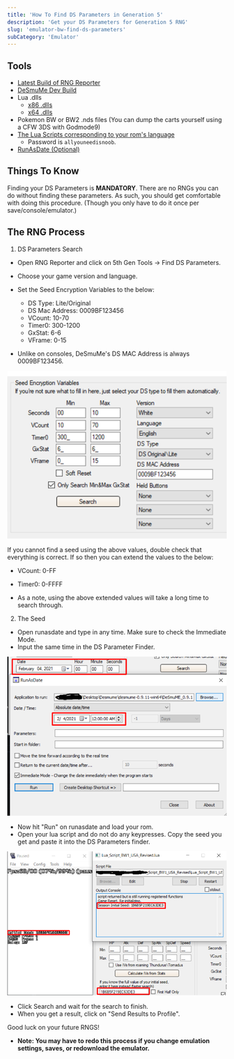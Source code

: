 ```yaml
---
title: 'How To Find DS Parameters in Generation 5'
description: 'Get your DS Parameters for Generation 5 RNG'
slug: 'emulator-bw-find-ds-parameters'
subCategory: 'Emulator'
---
```


## Tools

- [Latest Build of RNG Reporter](https://ci.appveyor.com/project/Admiral-Fish/rngreporter/build/artifacts)
- [DeSmuMe Dev Build](https://sourceforge.net/projects/desmume/files/desmume/0.9.11/desmume-0.9.11-win32-dev.zip/download)
- Lua .dlls
  - [x86 .dlls](https://www.dropbox.com/s/2o4hdphn7j9z349/lua-dll-x86.zip?dl=0)
  - [x64 .dlls](https://www.dropbox.com/s/t8yttukleqserzp/lua-dll-x64.rar?dl=0)
- Pokemon BW or BW2 .nds files (You can dump the carts yourself using a CFW 3DS with Godmode9)
- [The Lua Scripts corresponding to your rom's language](http://pokerng.forumcommunity.net/?t=56443955)
     - Password is `allyouneedisnoob`.
- [RunAsDate (Optional)](https://runasdate.en.softonic.com/)

## Things To Know

Finding your DS Parameters is **MANDATORY**. There are no RNGs you can do without finding these parameters. As such, you should get comfortable with doing this procedure. (Though you only have to do it once per save/console/emulator.)

## The RNG Process

1. DS Parameters Search

- Open RNG Reporter and click on 5th Gen Tools -> Find DS Parameters.
- Choose your game version and language.
- Set the Seed Encryption Variables to the below:

  - DS Type: Lite/Original
  - DS Mac Address: 0009BF123456
  - VCount: 10-70
  - Timer0: 300-1200
  - GxStat: 6-6
  - VFrame: 0-15
  
- Unlike on consoles, DeSmuMe's DS MAC Address is always 0009BF123456.
  
![](https://github.com/ShinySylveon04/PokemonRNGGuidesPics/blob/main/Screenshot_4.png?raw=true)
     
If you cannot find a seed using the above values, double check that everything is correct. If so then you can extend the values to the below:

  - VCount: 0-FF
  - Timer0: 0-FFFF

- As a note, using the above extended values will take a long time to search through.

2. The Seed

- Open runasdate and type in any time. Make sure to check the Immediate Mode. 
- Input the same time in the DS Parameter Finder. 

![](https://github.com/ShinySylveon04/PokemonRNGGuidesPics/blob/main/Screenshot_2.png?raw=true)

- Now hit "Run" on runasdate and load your rom.
- Open your lua script and do not do any keypresses. Copy the seed you get and paste it into the DS Parameters finder. 

![](https://github.com/ShinySylveon04/PokemonRNGGuidesPics/blob/main/Screenshot_3.png?raw=true)

- Click Search and wait for the search to finish.
- When you get a result, click on "Send Results to Profile". 

Good luck on your future RNGS!

* **Note: You may have to redo this process if you change emulation settings, saves, or redownload the emulator.**
